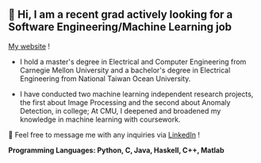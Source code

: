 ## 👋 Hi, I am a recent grad actively looking for a Software Engineering/Machine Learning job


[My website](https://yijing-sie.github.io/) !


*   I hold a master's degree in Electrical and Computer Engineering from 
Carnegie Mellon University and a bachelor's degree in Electrical Engineering from National Taiwan Ocean University. 

*   I have conducted two machine learning independent research projects, the first about Image Processing and the second about Anomaly Detection, in college; At CMU, I deepened and broadened my knowledge in machine learning with coursework.


🔗 Feel free to message me with any inquiries via [LinkedIn](https://www.linkedin.com/in/yijing-sie/) !


 **Programming Languages: Python, C, Java, Haskell, C++, Matlab**
